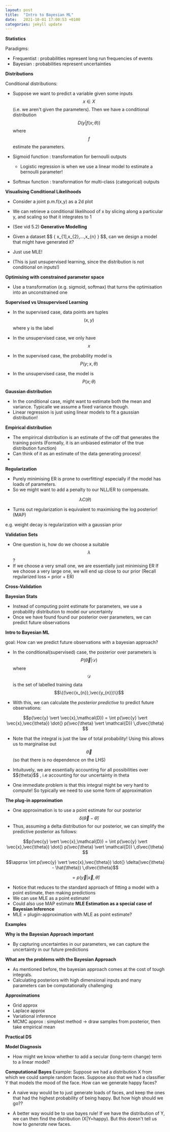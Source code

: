 ```yaml
---
layout: post
title:  "Intro to Bayesian ML"
date:   2021-10-01 17:00:53 +0100
categories: jekyll update
---
```




**Statistics**

Paradigms:
- Frequentist : probabilities represent long run frequencies of events 
- Bayesian : probabilities represent uncertainties 

**Distributions**

Conditional distributions:

- Suppose we want to predict a variable given some inputs $$x \in X$$ (i.e. we aren't given the parameters). Then we have a conditional distribution
$$D(y \vert f(x;\theta))$$ where $$f$$ estimate the parameters.

- Sigmoid function : transformation for bernoulli outputs
    - Logistic regression is when we use a linear model to estimate a bernoulli parameter!

- Softmax function : transformation for multi-class (categorical) outputs

**Visualising Conditional Likelihoods**
- Consider a joint p.m.f(x,y) as a 2d plot
- We can retrieve a conditional likelihood of x by slicing along a particular y, and scaling so that it integrates to 1
- (See vid 5.2)
**Generative Modelling**

- Given a dataset $$ \{ x_{1],x_{2},...,x_{n} \} $$, can we design a model that might have generated it?
- Just use MLE!
- (This is just unsupervised learning, since the distribution is not conditional on inputs!) 

**Optimising with constrained parameter space**
- Use a transformation (e.g. sigmoid, softmax) that turns the optimisation into an unconstrained one


**Supervised vs Unsupervised Learning**
- In the supervised case, data points are tuples $$(x,y)$$ where y is the label
- In the unsupervised case, we only have $$x$$

- In the supervised case, the probability model is $$P(y;x,\theta)$$
- In the unsupervised case, the model is $$P(x;\theta)$$ 

**Gaussian distribution**

- In the conditional case, might want to estimate both the mean and variance. Typicalle we assume a fixed variance though.
- Linear regression is just using linear models to fit a gaussian distribution!


**Empirical distribution**
- The empirircal distribution is an estimate of the cdf that generates the training points (Formally, it is an unbiased estimator of the true distribution function)
- Can think of it as an estimate of the data generating process!
- 

**Regularization**
- Purely minimising ER is prone to overfitting! especially if the model has loads of parameters.
- So we might want to add a penalty to our NLL/ER to compensate.

$$ \lambda C(\theta)$$

- Turns out regularization is equivalent to maximising the log posterior! (MAP)

e.g. weight decay is regularization with a gaussian prior

**Validation Sets**
- One question is, how do we choose a suitable $$ \lambda$$?
- If we choose a very small one, we are essentially just minimising ER
If we choose a very large one, we will end up close to our prior (Recall regularized loss = prior + ER)

**Cross-Validation**

**Bayesian Stats**   
- Instead of computing point estimate for parameters, we use a probability distribution to model our uncertainty
- Once we have found found our posterior over parameters, we can predict future observations  



**Intro to Bayesian ML**

goal: How can we predict future observations with a bayesian approach?

- In the conditional(supervised) case, the posterior over parameters is $$P(\vec{\theta} \vert \mathcal{D})$$
where $$\mathcal{D}$$ is the set of labelled training data $$\{(\vec{x_{n}},\vec{y_{n}})\}$$

- With this, we can calculate the *posterior predictive* to predict future observations:

$$p(\vec{y} \vert \vec{x},\mathcal{D}) = \int p(\vec{y} \vert \vec{x},\vec{\theta}) \dot{} p(\vec{\theta} \vert \mathcal{D}) \,d\vec{\theta} $$

- Note that the integral is just the law of total probability! Using this allows us to marginalise out $$\vec{\theta}$$ (so that there is no dependence on the LHS)
- Intuituvely, we are essentially accounting for all possibilities over $$\{theta}$$ , i.e accounting for our uncertainty in theta

- One immediate problem is that this integral might be very hard to compute! So typically we need to use some form of approximation

**The plug-in approximation**
- One approximation is to use a point estimate for our posterior $$\delta(\vec{\theta} - \hat{\theta})$$
- Thus, assuming a delta distribution for our posterior, we can simplify the predictive posterior as follows:

$$p(\vec{y} \vert \vec{x},\mathcal{D}) = \int p(\vec{y} \vert \vec{x},\vec{\theta}) \dot{} p(\vec{\theta} \vert \mathcal{D}) \,d\vec{\theta} $$

$$\approx \int p(\vec{y} \vert \vec{x},\vec{\theta}) \dot{} \delta(\vec{\theta} - \hat{\theta}) \,d\vec{\theta}$$

$$ = p(\vec{y} \vert \vec{x},\hat{\theta})$$

- Notice that reduces to the standard approach of fitting a model with a point estimate, then making predictions
- We can use MLE as a point estimate!
- Could also use MAP estimate
**MLE Estimation as a special case of Bayesian Inference**
- MLE = plugin-approximation with MLE as point estimate?

**Examples**

**Why is the Bayesian Approach important**
- By capturing uncertainties in our parameters, we can capture the uncertainty in our future predictions

**What are the problems with the Bayesian Approach**
- As mentioned before, the bayesian approach comes at the cost of tough integrals.
-  Calculating posteriors with high dimensional inputs and many parameters can be computationally challenging

**Approximations**
- Grid approx
- Laplace approx
- Variational inference
- MCMC approx : simplest method -> draw samples from posterior, then take empirical mean



**Practical DS**

**Model Diagnosis**
- How might we know whether to add a secular (long-term change) term to a linear model?

**Computational Bayes**
Example: Suppose we had a distribution X from which we could sample random faces. Suppose also that we had a classifier Y that models the mood of the face. How can we generate happy faces?

- A naive way would be to just generate loads of faces, and keep the ones that had the highest probability of being happy. But how high should we go??

- A better way would be to use bayes rule! If we have the distribution of Y, we can then find the distribution (X|Y=happy). But this doesn't tell us how to *generate* new faces. 